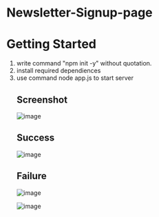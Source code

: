 # Newsletter-Signup-page

<h1> Getting Started </h1>
<ol>
  <li> write command "npm init -y" without quotation.</li>
  <li> install required dependiences </li>
  <li> use command node app.js to start server </li>
  
  <h2> Screenshot </h2>
  
 ![image](https://user-images.githubusercontent.com/97434590/175367680-55250f89-a3ee-4a92-9f15-a567132c3a29.png)
  
  <h2> Success </h2>
  
![image](https://user-images.githubusercontent.com/97434590/175367809-3357eabd-8580-4720-b917-2b01ae51ca29.png)
  
  <h2> Failure</h2>
  
![image](https://user-images.githubusercontent.com/97434590/175367951-40a806a7-1fe5-4f62-8eeb-84002a499253.png)

  
  ![image](https://user-images.githubusercontent.com/97434590/175368022-5c1980cb-17e4-4760-bb76-7e516648f91c.png)
